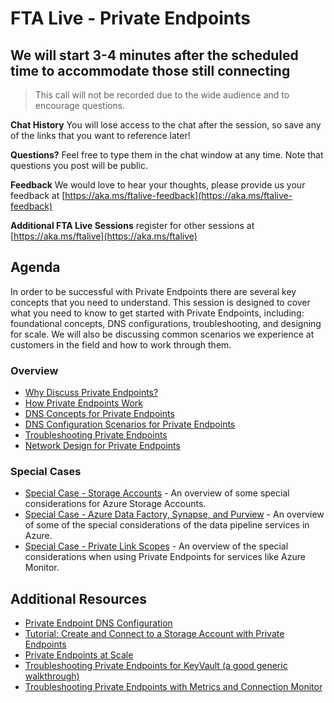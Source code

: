 # FTA Live - Private Endpoints

## We will start 3-4 minutes after the scheduled time to accommodate those still connecting

> This call will not be recorded due to the wide audience and to encourage questions.

**Chat History** You will lose access to the chat after the session, so save any of the links that you want to reference later!

**Questions?** Feel free to type them in the chat window at any time. Note that questions you post will be public.

**Feedback** We would love to hear your thoughts, please provide us your feedback at [https://aka.ms/ftalive-feedback](https://aka.ms/ftalive-feedback)

**Additional FTA Live Sessions** register for other sessions at [https://aka.ms/ftalive](https://aka.ms/ftalive)

## Agenda

In order to be successful with Private Endpoints there are several key concepts that you need to understand. This session is designed to cover what you need to know to get started with Private Endpoints, including: foundational concepts, DNS configurations, troubleshooting, and designing for scale. We will also be discussing common scenarios we experience at customers in the field and how to work through them.

### Overview

- [Why Discuss Private Endpoints?](why-ftape.md)
- [How Private Endpoints Work](overview.md)
- [DNS Concepts for Private Endpoints](dns-pe-concepts.md)
- [DNS Configuration Scenarios for Private Endpoints](dns-pe-scenarios.md)
- [Troubleshooting Private Endpoints](troubleshooting.md)
- [Network Design for Private Endpoints](security-and-routing.md)

### Special Cases

- [Special Case - Storage Accounts](pe-sa-scenarios.md) - An overview of some special considerations for Azure Storage Accounts.
- [Special Case - Azure Data Factory, Synapse, and Purview](pe-data-scenarios.md) - An overview of some of the special considerations of the data pipeline services in Azure.
- [Special Case - Private Link Scopes](pe-pls-scenarios.md) - An overview of the special considerations when using Private Endpoints for services like Azure Monitor.

## Additional Resources

- [Private Endpoint DNS Configuration](https://learn.microsoft.com/azure/private-link/private-endpoint-dns)
- [Tutorial: Create and Connect to a Storage Account with Private Endpoints](https://learn.microsoft.com/azure/private-link/tutorial-private-endpoint-storage-portal)
- [Private Endpoints at Scale](https://learn.microsoft.com/azure/cloud-adoption-framework/ready/azure-best-practices/private-link-and-dns-integration-at-scale)
- [Troubleshooting Private Endpoints for KeyVault (a good generic walkthrough)](https://learn.microsoft.com/azure/key-vault/general/private-link-diagnostics)
- [Troubleshooting Private Endpoints with Metrics and Connection Monitor](https://learn.microsoft.com/azure/private-link/troubleshoot-private-endpoint-connectivity)
